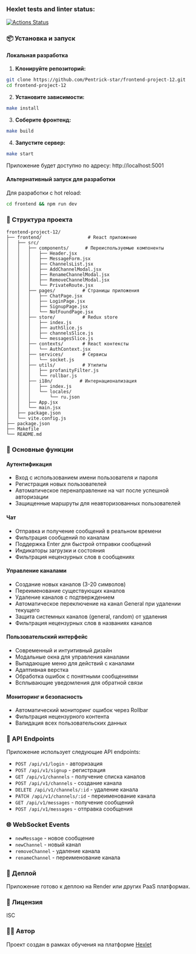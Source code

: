 ### Hexlet tests and linter status:
[![Actions Status](https://github.com/Pentrick-star/frontend-project-12/actions/workflows/hexlet-check.yml/badge.svg)](https://github.com/Pentrick-star/frontend-project-12/actions)


### 📦 Установка и запуск

#### Локальная разработка

1. **Клонируйте репозиторий:**
```bash
git clone https://github.com/Pentrick-star/frontend-project-12.git
cd frontend-project-12
```

2. **Установите зависимости:**
```bash
make install
```

3. **Соберите фронтенд:**
```bash
make build
```

4. **Запустите сервер:**
```bash
make start
```

Приложение будет доступно по адресу: http://localhost:5001

#### Альтернативный запуск для разработки

Для разработки с hot reload:
```bash
cd frontend && npm run dev
```

### 🔧 Структура проекта

```
frontend-project-12/
├── frontend/                 # React приложение
│   ├── src/
│   │   ├── components/      # Переиспользуемые компоненты
│   │   │   ├── Header.jsx
│   │   │   ├── MessageForm.jsx
│   │   │   ├── ChannelsList.jsx
│   │   │   ├── AddChannelModal.jsx
│   │   │   ├── RenameChannelModal.jsx
│   │   │   ├── RemoveChannelModal.jsx
│   │   │   └── PrivateRoute.jsx
│   │   ├── pages/          # Страницы приложения
│   │   │   ├── ChatPage.jsx
│   │   │   ├── LoginPage.jsx
│   │   │   ├── SignupPage.jsx
│   │   │   └── NotFoundPage.jsx
│   │   ├── store/          # Redux store
│   │   │   ├── index.js
│   │   │   ├── authSlice.js
│   │   │   ├── channelsSlice.js
│   │   │   └── messagesSlice.js
│   │   ├── contexts/       # React контексты
│   │   │   └── AuthContext.jsx
│   │   ├── services/       # Сервисы
│   │   │   └── socket.js
│   │   ├── utils/          # Утилиты
│   │   │   ├── profanityFilter.js
│   │   │   └── rollbar.js
│   │   ├── i18n/          # Интернационализация
│   │   │   ├── index.js
│   │   │   └── locales/
│   │   │       └── ru.json
│   │   ├── App.jsx
│   │   └── main.jsx
│   ├── package.json
│   └── vite.config.js
├── package.json
├── Makefile
└── README.md
```

### 🎯 Основные функции

#### Аутентификация
- Вход с использованием имени пользователя и пароля
- Регистрация новых пользователей
- Автоматическое перенаправление на чат после успешной авторизации
- Защищенные маршруты для неавторизованных пользователей

#### Чат
- Отправка и получение сообщений в реальном времени
- Фильтрация сообщений по каналам
- Поддержка Enter для быстрой отправки сообщений
- Индикаторы загрузки и состояния
- Фильтрация нецензурных слов в сообщениях

#### Управление каналами
- Создание новых каналов (3-20 символов)
- Переименование существующих каналов
- Удаление каналов с подтверждением
- Автоматическое переключение на канал General при удалении текущего
- Защита системных каналов (general, random) от удаления
- Фильтрация нецензурных слов в названиях каналов

#### Пользовательский интерфейс
- Современный и интуитивный дизайн
- Модальные окна для управления каналами
- Выпадающие меню для действий с каналами
- Адаптивная верстка
- Обработка ошибок с понятными сообщениями
- Всплывающие уведомления для обратной связи

#### Мониторинг и безопасность
- Автоматический мониторинг ошибок через Rollbar
- Фильтрация нецензурного контента
- Валидация всех пользовательских данных

### 🔐 API Endpoints

Приложение использует следующие API endpoints:

- `POST /api/v1/login` - авторизация
- `POST /api/v1/signup` - регистрация
- `GET /api/v1/channels` - получение списка каналов
- `POST /api/v1/channels` - создание канала
- `DELETE /api/v1/channels/:id` - удаление канала
- `PATCH /api/v1/channels/:id` - переименование канала
- `GET /api/v1/messages` - получение сообщений
- `POST /api/v1/messages` - отправка сообщения

### 🌐 WebSocket Events

- `newMessage` - новое сообщение
- `newChannel` - новый канал
- `removeChannel` - удаление канала
- `renameChannel` - переименование канала

### 🚀 Деплой

Приложение готово к деплою на Render или других PaaS платформах.

### 📝 Лицензия

ISC

### 👨‍💻 Автор

Проект создан в рамках обучения на платформе [Hexlet](https://hexlet.io)
